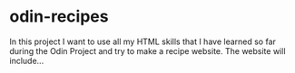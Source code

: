 # odin-recipes

In this project I want to use all my HTML skills that I have learned so far during the Odin Project and try to make a recipe website.
The website will include...
